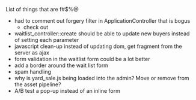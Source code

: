 List of things that are f#$%@

- had to comment out forgery filter in ApplicationController that is bogus
  - check out <input name="authenticity_token" value="<%= form_authenticity_token %>" type="hidden">
- waitlist_controller::create should be able to update new buyers instead of setting each parameter
- javascript clean-up instead of updating dom, get fragment from the server as ajax
- form validation in the waitlist form could be a lot better
- add a border around the wait list form
- spam handling
- why is yard_sale.js being loaded into the admin? Move or remove from the asset pipeline?
- A/B test a pop-up instead of an inline form